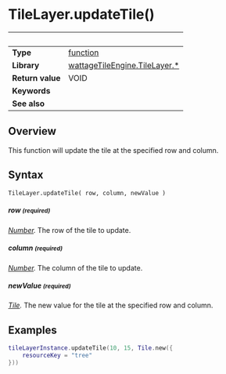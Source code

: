 # TileLayer.updateTile()

|                      | &nbsp;
| -------------------- | ---------------------------------------------------------------
| __Type__             | [function](http://docs.coronalabs.com/api/type/Function.html)
| __Library__          | [wattageTileEngine.TileLayer.*](type_tileLayer.markdown)
| __Return value__     | VOID
| __Keywords__         |
| __See also__         |


## Overview

This function will update the tile at the specified row and column.


## Syntax

	TileLayer.updateTile( row, column, newValue )

##### row <small>(required)</small>
_[Number](https://docs.coronalabs.com/api/type/Number.html)._
The row of the tile to update.

##### column <small>(required)</small>
_[Number](https://docs.coronalabs.com/api/type/Number.html)._
The column of the tile to update.

##### newValue <small>(required)</small>
_[Tile](../tile/type_tile.markdown)._
The new value for the tile at the specified row and column.

## Examples

``````lua
tileLayerInstance.updateTile(10, 15, Tile.new({
    resourceKey = "tree"
}))
``````